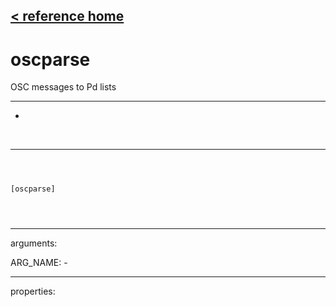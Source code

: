 [< reference home](ceammc_lib.html)
---

# oscparse


OSC messages to Pd lists

---

-
<br>


---


```



[oscparse]


            
```

---
arguments:

ARG_NAME: -<br>

---
properties:


